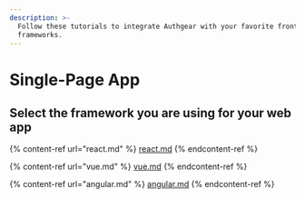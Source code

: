 ```yaml
---
description: >-
  Follow these tutorials to integrate Authgear with your favorite front-end
  frameworks.
---
```


# Single-Page App

## Select the framework you are using for your web app

{% content-ref url="react.md" %}
[react.md](react.md)
{% endcontent-ref %}

{% content-ref url="vue.md" %}
[vue.md](vue.md)
{% endcontent-ref %}

{% content-ref url="angular.md" %}
[angular.md](angular.md)
{% endcontent-ref %}
